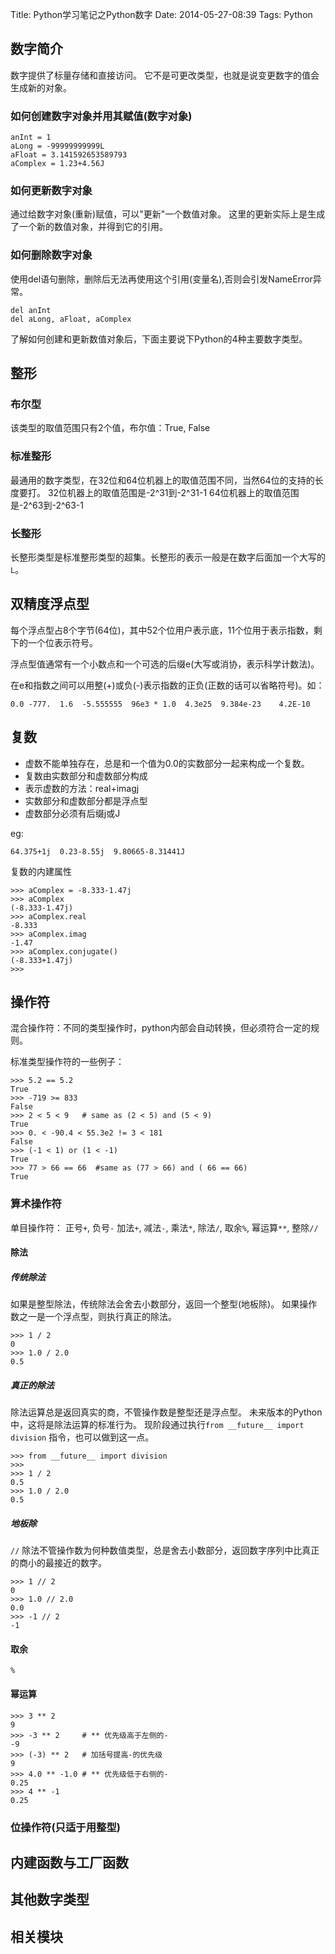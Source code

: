 Title: Python学习笔记之Python数字
Date: 2014-05-27-08:39
Tags: Python

## 数字简介

数字提供了标量存储和直接访问。
它不是可更改类型，也就是说变更数字的值会生成新的对象。

### 如何创建数字对象并用其赋值(数字对象)

    anInt = 1
    aLong = -99999999999L
    aFloat = 3.141592653589793
    aComplex = 1.23+4.56J

### 如何更新数字对象

通过给数字对象(重新)赋值，可以"更新"一个数值对象。
这里的更新实际上是生成了一个新的数值对象，并得到它的引用。

### 如何删除数字对象

使用del语句删除，删除后无法再使用这个引用(变量名),否则会引发NameError异常。

    del anInt
    del aLong, aFloat, aComplex

了解如何创建和更新数值对象后，下面主要说下Python的4种主要数字类型。

## 整形

### 布尔型

该类型的取值范围只有2个值，布尔值：True, False

### 标准整形

最通用的数字类型，在32位和64位机器上的取值范围不同，当然64位的支持的长度要打。
32位机器上的取值范围是-2^31到-2^31-1
64位机器上的取值范围是-2^63到-2^63-1

### 长整形

长整形类型是标准整形类型的超集。长整形的表示一般是在数字后面加一个大写的`L`。

## 双精度浮点型

每个浮点型占8个字节(64位)，其中52个位用户表示底，11个位用于表示指数，剩下的一个位表示符号。

浮点型值通常有一个小数点和一个可选的后缀e(大写或消协，表示科学计数法)。

在e和指数之间可以用整(+)或负(-)表示指数的正负(正数的话可以省略符号)。如：

`0.0 -777.  1.6  -5.555555  96e3 * 1.0  4.3e25  9.384e-23    4.2E-10`

## 复数

 * 虚数不能单独存在，总是和一个值为0.0的实数部分一起来构成一个复数。
 * 复数由实数部分和虚数部分构成
 * 表示虚数的方法：real+imagj
 * 实数部分和虚数部分都是浮点型
 * 虚数部分必须有后缀j或J

 eg:

 `64.375+1j  0.23-8.55j  9.80665-8.31441J`

复数的内建属性

    >>> aComplex = -8.333-1.47j
    >>> aComplex
    (-8.333-1.47j)
    >>> aComplex.real
    -8.333
    >>> aComplex.imag
    -1.47
    >>> aComplex.conjugate()
    (-8.333+1.47j)
    >>>

## 操作符

混合操作符：不同的类型操作时，python内部会自动转换，但必须符合一定的规则。

标准类型操作符的一些例子：

    >>> 5.2 == 5.2
    True
    >>> -719 >= 833
    False
    >>> 2 < 5 < 9   # same as (2 < 5) and (5 < 9)
    True
    >>> 0. < -90.4 < 55.3e2 != 3 < 181
    False
    >>> (-1 < 1) or (1 < -1)
    True
    >>> 77 > 66 == 66  #same as (77 > 66) and ( 66 == 66)
    True

### 算术操作符

单目操作符： 正号`+`, 负号`-`
加法`+`, 减法`-`, 乘法`*`, 除法`/`, 取余`%`, 幂运算`**`, 整除`//`

#### 除法

##### 传统除法

如果是整型除法，传统除法会舍去小数部分，返回一个整型(地板除)。
如果操作数之一是一个浮点型，则执行真正的除法。

    >>> 1 / 2
    0
    >>> 1.0 / 2.0
    0.5

##### 真正的除法

除法运算总是返回真实的商，不管操作数是整型还是浮点型。
未来版本的Python中，这将是除法运算的标准行为。
现阶段通过执行`from __future__ import division` 指令，也可以做到这一点。

    >>> from __future__ import division
    >>>
    >>> 1 / 2
    0.5
    >>> 1.0 / 2.0
    0.5

##### 地板除

`//` 除法不管操作数为何种数值类型，总是舍去小数部分，返回数字序列中比真正的商小的最接近的数字。

    >>> 1 // 2
    0
    >>> 1.0 // 2.0
    0.0
    >>> -1 // 2
    -1

#### 取余

`%`

#### 幂运算

    >>> 3 ** 2
    9
    >>> -3 ** 2     # ** 优先级高于左侧的-
    -9
    >>> (-3) ** 2   # 加括号提高-的优先级
    9
    >>> 4.0 ** -1.0 # ** 优先级低于右侧的-
    0.25
    >>> 4 ** -1
    0.25

### 位操作符(只适于用整型)


## 内建函数与工厂函数

## 其他数字类型

## 相关模块
